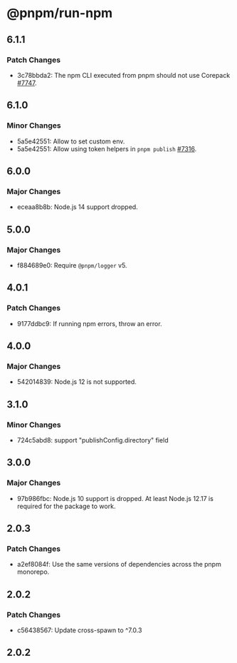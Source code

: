 # @pnpm/run-npm

## 6.1.1

### Patch Changes

- 3c78bbda2: The npm CLI executed from pnpm should not use Corepack [#7747](https://github.com/pnpm/pnpm/pull/7747).

## 6.1.0

### Minor Changes

- 5a5e42551: Allow to set custom env.
- 5a5e42551: Allow using token helpers in `pnpm publish` [#7316](https://github.com/pnpm/pnpm/issues/7316).

## 6.0.0

### Major Changes

- eceaa8b8b: Node.js 14 support dropped.

## 5.0.0

### Major Changes

- f884689e0: Require `@pnpm/logger` v5.

## 4.0.1

### Patch Changes

- 9177ddbc9: If running npm errors, throw an error.

## 4.0.0

### Major Changes

- 542014839: Node.js 12 is not supported.

## 3.1.0

### Minor Changes

- 724c5abd8: support "publishConfig.directory" field

## 3.0.0

### Major Changes

- 97b986fbc: Node.js 10 support is dropped. At least Node.js 12.17 is required for the package to work.

## 2.0.3

### Patch Changes

- a2ef8084f: Use the same versions of dependencies across the pnpm monorepo.

## 2.0.2

### Patch Changes

- c56438567: Update cross-spawn to ^7.0.3

## 2.0.2
